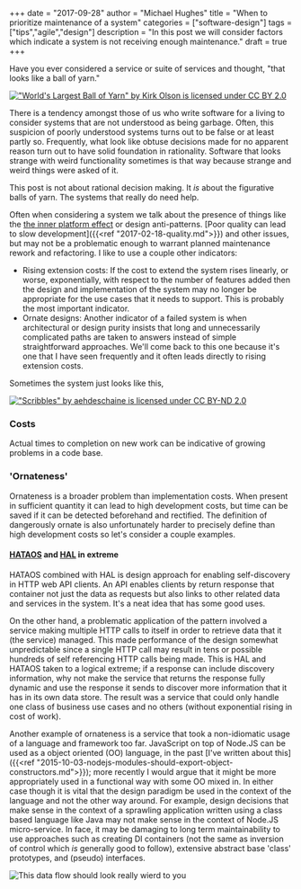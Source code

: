 +++
date = "2017-09-28"
author = "Michael Hughes"
title = "When to prioritize maintenance of a system"
categories = ["software-design"]
tags = ["tips","agile","design"]
description = "In this post we will consider factors which indicate a system is not receiving enough maintenance."
draft = true
+++

Have you ever considered a service or suite of services and thought, "that looks like a ball of yarn."

[!["World's Largest Ball of Yarn" by Kirk Olson is licensed under CC BY 2.0](/images/2017-09-28-when-to-replace/ball_of_yarn.jpg "A large ball of yarn")](https://www.flickr.com/photos/kirkols/4903201376/)

There is a tendency amongst those of us who write software for a living to consider systems that are not understood as being garbage. Often, this suspicion of poorly understood systems turns out to be false or at least partly so. Frequently, what look like obtuse decisions made for no apparent reason turn out to have solid foundation in rationality. Software that looks strange with weird functionality sometimes is that way because strange and weird things were asked of it.

This post is not about rational decision making. It _is_ about the figurative balls of yarn. The systems that really do need help.

Often when considering a system we talk about the presence of things like the [the inner platform effect][1] or design anti-patterns. [Poor quality can lead to slow development]({{<ref "2017-02-18-quality.md">}}) and other issues, but may not be a problematic enough to warrant planned maintenance rework and refactoring. I like to use a couple other indicators:

- Rising extension costs: If the cost to extend the system rises linearly, or worse, exponentially, with respect to the number of features added then the design and implementation of the system may no longer be appropriate for the use cases that it needs to support. This is probably the most important indicator. 
- Ornate designs: Another indicator of a failed system is when architectural or design purity insists that long and unnecessarily complicated paths are taken to answers instead of simple straightforward approaches. We'll come back to this one because it's one that I have seen frequently and it often leads directly to rising extension costs.

Sometimes the system just looks like this,

[!["Scribbles" by aehdeschaine is licensed under CC BY-ND 2.0](/images/2017-09-28-when-to-replace/scribbles.jpg "Scribbles")](https://www.flickr.com/photos/aehdeschaine/16909136481/in/photolist-rLcKaT-oSdj9V-5Rj8ob-4y7xFv-4dB8uh-3pGE8C-8Pp4Zx-a4G4Ur-8N89BM-4dnf4h-dsGw7z-8jBFuf-5JJMpy-5SG9B1-6VGEPU-4eMyog-3pGwhG-53K7N5-644Um5-psozDC-dxcdDP-k7pQiU-9HWsRj-3aEsKV-dgrBmY-3pBtZr-3pC6yF-dUjQJc-dq2qX-4dB6Cu-DoBbgi-7wyNuQ-f7bcFL-M5ChrA-TTroSk-XdK4cM-oCNPRH-8nyig6-5LWZRz-2SKpre-4prLPn-dmb7sW-qe7tXc-SLY9Pk-qma9U8-772peE-34Ydj3-nCKum-UTeecf-64ouCd)

### Costs ###

Actual times to completion on new work can be indicative of growing problems in a code base.

### 'Ornateness' ###

Ornateness is a broader problem than implementation costs. When present in
sufficient quantity it can lead to high development costs, but time can be saved if it can be detected beforehand and rectified. The definition of dangerously ornate is also unfortunately harder to precisely define than high development costs so let's consider a couple examples.

#### [HATAOS][2] and [HAL][3] in extreme ####

HATAOS combined with HAL is design approach for enabling self-discovery in HTTP web API clients. An API enables clients by return response that container not just the data as requests but also links to other related data and services in the system. It's a neat idea that has some good uses.

On the other hand, a problematic application of the pattern involved a service making multiple HTTP calls to itself in order to retrieve data that it (the service) managed. This made performance of the design somewhat unpredictable since a single HTTP call may result in tens or possible hundreds of self referencing HTTP calls being made. This is HAL and HATAOS taken to a logical extreme; if a response can include discovery information, why not make the service that returns the response fully dynamic and use the response it sends to discover more information that it has in its own data store. The result was a service that could only handle one class of business use cases and no others (without exponential rising in cost of work).

Another example of ornateness is a service that took a non-idiomatic usage of a language and framework too far. JavaScript on top of Node.JS can be used as a object oriented (OO) language, in the past [I've written about this]({{<ref "2015-10-03-nodejs-modules-should-export-object-constructors.md">}}); more recently I would argue that it might be more appropriately used in a functional way with some OO mixed in. In either case though it is vital that the design paradigm be used in the context of the language and not the other way around. For example, design decisions that make sense in the context of a sprawling application written using a class based language like Java may not make sense in the context of Node.JS micro-service. In face, it may be damaging to long term maintainability to use approaches such as creating DI containers (not the same as inversion of control which _is_ generally good to follow), extensive abstract base 'class' prototypes, and (pseudo) interfaces.

![This data flow should look really wierd to you](/images/2017-09-28-when-to-replace/self-ref-api.svg "Data flow diagram of a self-references API")

[1]: https://en.wikipedia.org/wiki/Inner-platform_effect 'Inner-platform Effect'
[2]: https://en.wikipedia.org/wiki/HATEOAS 'RESTful HATAOS'
[3]: http://stateless.co/hal_specification.html 'HAL'